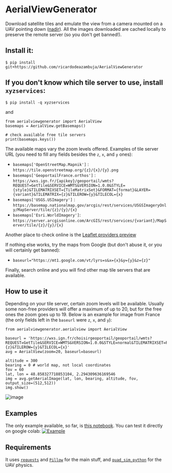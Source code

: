 # AerialViewGenerator
Download satellite tiles and emulate the view from a camera mounted on a UAV pointing down ([nadir](https://en.wikipedia.org/wiki/Nadir)). All the images downloaded are cached locally to preserve the remote server (so you don't get banned!).


## Install it:
```
$ pip install git+https://github.com/ricardodeazambuja/AerialViewGenerator
```

## If you don't know which tile server to use, install `xyzservices`:
```
$ pip install -q xyzservices
```
and
```
from aerialviewgenerator import AerialView
basemaps = AerialView.getBasemaps()

# check available free tile servers
print(basemaps.keys())
```
The available maps vary the zoom levels offered. Examples of tile server URL (you need to fill any fields besides the `z`, `x`, and `y` ones):
* `basemaps['OpenStreetMap.Mapnik']` : `https://tile.openstreetmap.org/{z}/{x}/{y}.png`
* `basemaps['GeoportailFrance.orthos']` : `https://wxs.ign.fr/{apikey}/geoportail/wmts?REQUEST=GetTile&SERVICE=WMTS&VERSION=1.0.0&STYLE={style}&TILEMATRIXSET={TileMatrixSet}&FORMAT={format}&LAYER={variant}&TILEMATRIX={z}&TILEROW={y}&TILECOL={x}`
* `basemaps['USGS.USImagery']` : `https://basemap.nationalmap.gov/arcgis/rest/services/USGSImageryOnly/MapServer/tile/{z}/{y}/{x}`
* `basemaps['Esri.WorldImagery']`: `https://server.arcgisonline.com/ArcGIS/rest/services/{variant}/MapServer/tile/{z}/{y}/{x}`

Another place to check online is the [Leaflet providers preview](https://leaflet-extras.github.io/leaflet-providers/preview/index.html)

If nothing else works, try the maps from Google (but don't abuse it, or you will certainly get banned):
* `baseurl="https://mt1.google.com/vt/lyrs=s&x={x}&y={y}&z={z}"`

Finally, search online and you will find other map tile servers that are available.

## How to use it

Depending on your tile server, certain zoom levels will be available. Usually some non-free providers will offer a maximum of up to 20, but for the free ones the zoom goes up to 19. Below is an example for image from France (the only fields left in the `baseurl` were `z`, `x`, and `y`):
```
from aerialviewgenerator.aerialview import AerialView

baseurl = 'https://wxs.ign.fr/choisirgeoportail/geoportail/wmts?REQUEST=GetTile&SERVICE=WMTS&VERSION=1.0.0&STYLE=normal&TILEMATRIXSET=PM&FORMAT=image/jpeg&LAYER=ORTHOIMAGERY.ORTHOPHOTOS&TILEMATRIX={z}&TILEROW={y}&TILECOL={x}'
avg = AerialView(zoom=20, baseurl=baseurl)

altitude = 300
bearing = 0 # world map, not local coordinates
fov = 60
lat, lon = 48.858327718853104, 2.294309636169546
img = avg.getAerialImage(lat, lon, bearing, altitude, fov, output_size=(512,512))
img.show()
```
![image](https://github.com/ricardodeazambuja/AerialViewGenerator/assets/6606382/4b598c88-4857-4c13-912c-f8316f24205c)

## Examples
The only example available, so far, is [this notebook](https://github.com/ricardodeazambuja/AerialViewGenerator/blob/main/Example.ipynb). You can test it directly on google colab: 
[![Example](https://camo.githubusercontent.com/84f0493939e0c4de4e6dbe113251b4bfb5353e57134ffd9fcab6b8714514d4d1/68747470733a2f2f636f6c61622e72657365617263682e676f6f676c652e636f6d2f6173736574732f636f6c61622d62616467652e737667)](https://colab.research.google.com/github/ricardodeazambuja/AerialViewGenerator/blob/main/Example.ipynb)

## Requirements
It uses [`requests`](https://requests.readthedocs.io/en/latest/) and [`Pillow`](https://pillow.readthedocs.io/en/stable/index.html) for the main stuff, and [`quad_sim_python`](https://github.com/ricardodeazambuja/quad_sim_python) for the UAV physics.
